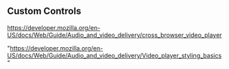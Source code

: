 ## Custom Controls

https://developer.mozilla.org/en-US/docs/Web/Guide/Audio_and_video_delivery/cross_browser_video_player

"https://developer.mozilla.org/en-US/docs/Web/Guide/Audio_and_video_delivery/Video_player_styling_basics"
